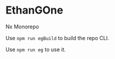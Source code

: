 

# EthanGOne

Nx Monorepo

Use `npm run egBuild` to build the repo CLI.

Use `npm run eg` to use it.

